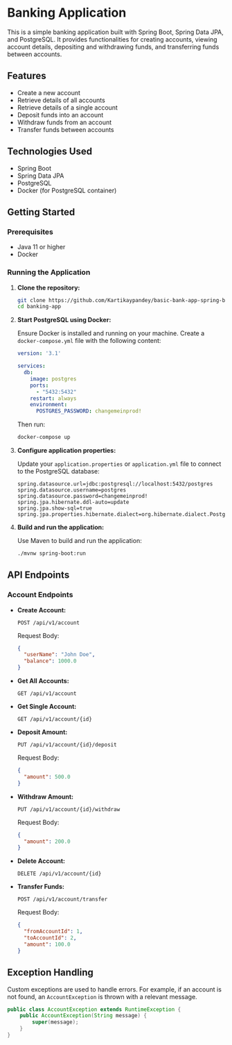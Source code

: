 # Banking Application

This is a simple banking application built with Spring Boot, Spring Data JPA, and PostgreSQL. It provides functionalities for creating accounts, viewing account details, depositing and withdrawing funds, and transferring funds between accounts.

## Features

- Create a new account
- Retrieve details of all accounts
- Retrieve details of a single account
- Deposit funds into an account
- Withdraw funds from an account
- Transfer funds between accounts

## Technologies Used

- Spring Boot
- Spring Data JPA
- PostgreSQL
- Docker (for PostgreSQL container)

## Getting Started

### Prerequisites

- Java 11 or higher
- Docker

### Running the Application

1. **Clone the repository:**

    ```bash
    git clone https://github.com/Kartikaypandey/basic-bank-app-spring-boot.git
    cd banking-app
    ```

2. **Start PostgreSQL using Docker:**

   Ensure Docker is installed and running on your machine. Create a `docker-compose.yml` file with the following content:

    ```yaml
    version: '3.1'

    services:
      db:
        image: postgres
        ports:
          - "5432:5432"
        restart: always
        environment:
          POSTGRES_PASSWORD: changemeinprod!
    ```

   Then run:

    ```bash
    docker-compose up
    ```

3. **Configure application properties:**

   Update your `application.properties` or `application.yml` file to connect to the PostgreSQL database:

    ```properties
    spring.datasource.url=jdbc:postgresql://localhost:5432/postgres
    spring.datasource.username=postgres
    spring.datasource.password=changemeinprod!
    spring.jpa.hibernate.ddl-auto=update
    spring.jpa.show-sql=true
    spring.jpa.properties.hibernate.dialect=org.hibernate.dialect.PostgreSQLDialect
    ```

4. **Build and run the application:**

   Use Maven to build and run the application:

    ```bash
    ./mvnw spring-boot:run
    ```

## API Endpoints

### Account Endpoints

- **Create Account:**

    ```http
    POST /api/v1/account
    ```

  Request Body:

    ```json
    {
      "userName": "John Doe",
      "balance": 1000.0
    }
    ```

- **Get All Accounts:**

    ```http
    GET /api/v1/account
    ```

- **Get Single Account:**

    ```http
    GET /api/v1/account/{id}
    ```

- **Deposit Amount:**

    ```http
    PUT /api/v1/account/{id}/deposit
    ```

  Request Body:

    ```json
    {
      "amount": 500.0
    }
    ```

- **Withdraw Amount:**

    ```http
    PUT /api/v1/account/{id}/withdraw
    ```

  Request Body:

    ```json
    {
      "amount": 200.0
    }
    ```

- **Delete Account:**

    ```http
    DELETE /api/v1/account/{id}
    ```

- **Transfer Funds:**

    ```http
    POST /api/v1/account/transfer
    ```

  Request Body:

    ```json
    {
      "fromAccountId": 1,
      "toAccountId": 2,
      "amount": 100.0
    }
    ```

## Exception Handling

Custom exceptions are used to handle errors. For example, if an account is not found, an `AccountException` is thrown with a relevant message.

```java
public class AccountException extends RuntimeException {
    public AccountException(String message) {
        super(message);
    }
}
```